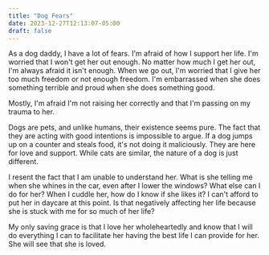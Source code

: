 ```yaml
---
title: "Dog Fears"
date: 2023-12-27T12:13:07-05:00
draft: false
---
```


As a dog daddy, I have a lot of fears. I'm afraid of how I support her life. I'm worried that I won't get her out enough. No matter how much I get her out, I'm always afraid it isn't enough. When we go out, I'm worried that I give her too much freedom or not enough freedom. I'm embarrassed when she does something terrible and proud when she does something good.

Mostly, I'm afraid I'm not raising her correctly and that I'm passing on my trauma to her.

Dogs are pets, and unlike humans, their existence seems pure. The fact that they are acting with good intentions is impossible to argue. If a dog jumps up on a counter and steals food, it's not doing it maliciously. They are here for love and support. While cats are similar, the nature of a dog is just different.

I resent the fact that I am unable to understand her. What is she telling me when she whines in the car, even after I lower the windows? What else can I do for her? When I cuddle her, how do I know if she likes it? I can't afford to put her in daycare at this point. Is that negatively affecting her life because she is stuck with me for so much of her life?

My only saving grace is that I love her wholeheartedly and know that I will do everything I can to facilitate her having the best life I can provide for her. She will see that she is loved.
